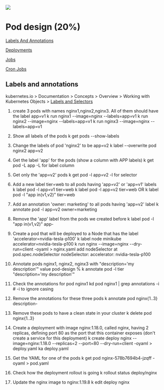 ![](https://gaforgithub.azurewebsites.net/api?repo=CKAD-exercises/pod_design&empty)
# Pod design (20%)

[Labels And Annotations](#labels-and-annotations)

[Deployments](#deployments)

[Jobs](#jobs)

[Cron Jobs](#cron-jobs)

## Labels and annotations
kubernetes.io > Documentation > Concepts > Overview > Working with Kubernetes Objects > [Labels and Selectors](https://kubernetes.io/docs/concepts/overview/working-with-objects/labels/#label-selectors)

1. create 3 pods with names nginx1,nginx2,nginx3. All of them should have the label app=v1
    k run nginx1 --image=nginx --labels=app=v1
    k run nginx2 --image=nginx --labels=app=v1
    k run nginx3 --image=nginx --labels=app=v1

2. Show all labels of the pods
    k get pods --show-labels

3. Change the labels of pod 'nginx2' to be app=v2
    k label --overwrite pod nginx2 app=v2

4. Get the label 'app' for the pods (show a column with APP labels)
    k get pod -L app        -L for label column

5. Get only the 'app=v2' pods
    k get pod -l app=v2     -l for selector

6. Add a new label tier=web to all pods having 'app=v2' or 'app=v1' labels
    k label pod -l app=v1 tier=web
    k label pod -l app=v2 tier=web
    OR
    k label pod -l "app in(v1,v2)" tier=web

7. Add an annotation 'owner: marketing' to all pods having 'app=v2' label
    k annotate pod -l app=v2 owner=marketing

8. Remove the 'app' label from the pods we created before
    k label pod -l "app in(v1,v2)" app-

9. Create a pod that will be deployed to a Node that has the label 'accelerator=nvidia-tesla-p100'
    k label node minikube accelerator=nvidia-tesla-p100
    k run nginx --image=nginx --dry-run=client -oyaml > nginx.yaml
    add nodeSelector at pod.spec.nodeSelector
    nodeSelector:
      accelerator: nvidia-tesla-p100

10. Annotate pods nginx1, nginx2, nginx3 with "description='my description'" value
    pod-design % k annotate pod -l tier "description='my description'"

11. Check the annotations for pod nginx1
    kd pod nginx1 | grep annotations -i     # -i to ignore casing

12. Remove the annotations for these three pods
    k annotate pod nginx{1..3} description-

13. Remove these pods to have a clean state in your cluster
    k delete pod nginx{1..3}

14. Create a deployment with image nginx:1.18.0, called nginx, having 2 replicas, defining port 80 as the port that this container exposes (don't create a service for this deployment)
    k create deploy nginx --image=nginx:1.18.0 --replicas=2 --port=80 --dry-run=client -oyaml > deploy.yaml
    ka deploy.yaml

15. Get the YAML for one of the pods
    k get pod nginx-578b7694b4-jzqff -oyaml > pod.yaml

16. Check how the deployment rollout is going
    k rollout status deploy/nginx

17. Update the nginx image to nginx:1.19.8
    k edit deploy nginx
